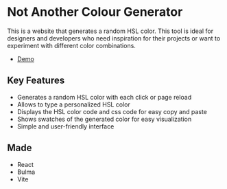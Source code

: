 # Not Another Colour Generator

This is a website that generates a random HSL color. This tool is ideal for designers and developers who need inspiration for their projects or want to experiment with different color combinations.

-   [Demo](https://itsnelsonmartins.github.io/nacg)

## Key Features

-   Generates a random HSL color with each click or page reload
-   Allows to type a personalized HSL color
-   Displays the HSL color code and css code for easy copy and paste
-   Shows swatches of the generated color for easy visualization
-   Simple and user-friendly interface

## Made

-   React
-   Bulma
-   Vite
